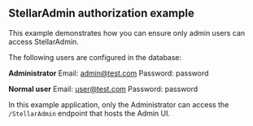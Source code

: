 ## StellarAdmin authorization example

This example demonstrates how you can ensure only admin users can access StellarAdmin.

The following users are configured in the database:

**Administrator**
Email: admin@test.com
Password: password

**Normal user**
Email: user@test.com
Password: password

In this example application, only the Administrator can access the `/StellarAdmin` endpoint that hosts the Admin UI.

